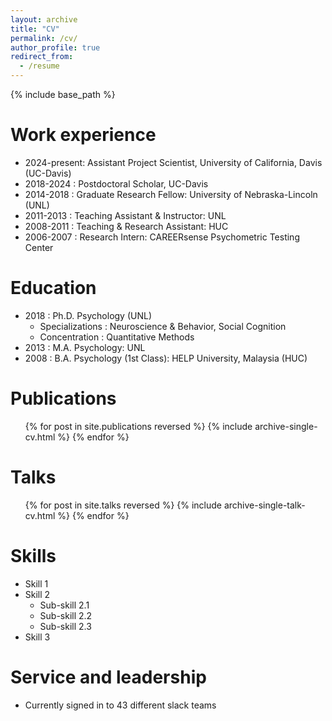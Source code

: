 ```yaml
---
layout: archive
title: "CV"
permalink: /cv/
author_profile: true
redirect_from:
  - /resume
---
```


{% include base_path %}

Work experience
======
* 2024-present: Assistant Project Scientist, University of California, Davis (UC-Davis)
* 2018-2024 : Postdoctoral Scholar, UC-Davis
* 2014-2018 : Graduate Research Fellow: University of Nebraska-Lincoln (UNL)
* 2011-2013 : Teaching Assistant & Instructor: UNL
* 2008-2011 : Teaching & Research Assistant: HUC
* 2006-2007 : Research Intern: CAREERsense Psychometric Testing Center

Education
======
* 2018 : Ph.D. Psychology (UNL)
  * Specializations : Neuroscience & Behavior, Social Cognition
  * Concentration : Quantitative Methods
* 2013 : M.A. Psychology: UNL
* 2008 : B.A. Psychology (1st Class): HELP University, Malaysia (HUC)

Publications
======
  <ul>{% for post in site.publications reversed %}
    {% include archive-single-cv.html %}
  {% endfor %}</ul>
  
Talks
======
  <ul>{% for post in site.talks reversed %}
    {% include archive-single-talk-cv.html  %}
  {% endfor %}</ul>
  
  Skills
======
* Skill 1
* Skill 2
  * Sub-skill 2.1
  * Sub-skill 2.2
  * Sub-skill 2.3
* Skill 3

Service and leadership
======
* Currently signed in to 43 different slack teams
